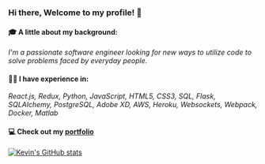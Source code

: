 ### Hi there, Welcome to my profile! 👋

#### 🎓 A little about my background:
_I'm a passionate software engineer looking for new ways to utilize code to solve problems faced by everyday people._

#### 👨‍💻 I have experience in:
_React.js, Redux, Python, JavaScript, HTML5, CSS3, SQL, Flask, SQLAlchemy, PostgreSQL, Adobe XD, AWS, Heroku, Websockets, Webpack, Docker, Matlab_

#### 💻 Check out my [portfolio](https://kevv.me/)

[![Kevin's GitHub stats](https://github-readme-stats.vercel.app/api?username=jiezheng2020)](https://github.com/anuraghazra/github-readme-stats)
